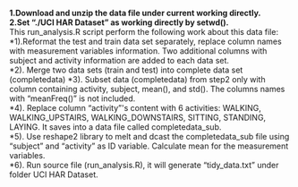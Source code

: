 **1.Download and unzip the data file under current working directly.** <br />
**2.Set “./UCI HAR Dataset” as working directly by setwd().**<br />
This run_analysis.R script perform the following work about this data file:<br />
  *1).Reformat the test and train data set separately, replace column names with measurement variables information. Two additional columns with subject and activity information are added to each data set.<br />
  *2). Merge two data sets (train and test) into complete data set (completedata)
  *3). Subset data (completedata) from step2 only with column containing activity, subject, mean(), and std(). The columns names with “meanFreq()” is not included.<br />
  *4). Replace column “activity”'s content with 6 activities: WALKING, WALKING_UPSTAIRS, WALKING_DOWNSTAIRS, SITTING, STANDING, LAYING. It saves into a data file called completedata_sub.<br />
  *5). Use reshape2 library to melt and dcast the completedata_sub file using “subject” and “activity” as ID variable. Calculate mean for the measurement variables.<br /> 
  *6). Run source file (run_analysis.R), it will generate “tidy_data.txt” under folder UCI HAR Dataset.




